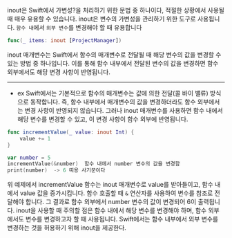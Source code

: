 inout은 Swift에서 가변성?을 처리하기 위한 문법 중 하나이다, 적절한 상황에서 사용될 때 매우 유용할 수 있습니다. 
inout은 변수의 가변성을 관리하기 위한 도구로 사용됩니다.
`함수 내`에서 `외부 변수`를 변경해야 할 때 유용합니다

```swift
func(_ items: inout [ProjectManager])
```

inout 매개변수는 Swift에서 함수의 매개변수로 전달될 때 해당 변수의 값을 변경할 수 있는 방법 중 하나입니다. 이를 통해 함수 내부에서 전달된 변수의 값을 변경하면 함수 외부에서도 해당 변경 사항이 반영됩니다.

---
- ex
Swift에서는 기본적으로 함수의 매개변수는 값에 의한 전달(콜 바이 밸류) 방식으로 동작합니다. 즉, 함수 내부에서 매개변수의 값을 변경하더라도 함수 외부에서는 변경 사항이 반영되지 않습니다. 그러나 inout 매개변수를 사용하면 함수 내에서 해당 변수를 변경할 수 있고, 이 변경 사항이 함수 외부에 반영됩니다.

```swift
func incrementValue(_ value: inout Int) {
    value += 1
}

var number = 5
incrementValue(&number)  함수 내에서 number 변수의 값을 변경함
print(number)  -> 6 띠용 사기꾼이다
```

위 예제에서 incrementValue 함수는 inout 매개변수로 value를 받아들이고, 함수 내에서 value 값을 증가시킵니다. 함수 호출할 때 `&` 연산자를 사용하여 변수를 참조로 전달해야 합니다. 그 결과로 함수 외부에서 number 변수의 값이 변경되어 6이 출력됩니다.
inout을 사용할 때 주의할 점은 함수 내에서 해당 변수를 변경해야 하며, 함수 외부에서도 변수를 변경하고자 할 때 사용됩니다. Swift에서는 함수 내부에서 외부 변수를 변경하는 것을 허용하기 위해 inout을 제공한다.

